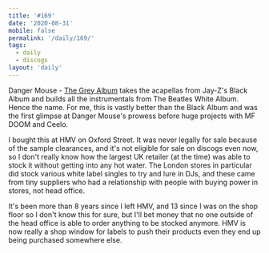 ```yaml
---
title: '#169'
date: '2020-08-31'
mobile: false
permalink: '/daily/169/'
tags:
  - daily
  - discogs
layout: 'daily'
---
```


Danger Mouse - [The Grey Album](https://www.discogs.com/Danger-Mouse-Jay-Z-The-Grey-Album/release/1991119) takes the acapellas from Jay-Z's Black Album and builds all the instrumentals from The Beatles White Album. Hence the name. For me, this is vastly better than the Black Album and was the first glimpse at Danger Mouse's prowess before huge projects with MF DOOM and Ceelo.

I bought this at HMV on Oxford Street. It was never legally for sale because of the sample clearances, and it's not eligible for sale on discogs even now, so I don't really know how the largest UK retailer (at the time) was able to stock it without getting into any hot water. The London stores in particular did stock various white label singles to try and lure in DJs, and these came from tiny suppliers who had a relationship with people with buying power in stores, not head office.

It's been more than 8 years since I left HMV, and 13 since I was on the shop floor so I don't know this for sure, but I'll bet money that no one outside of the head office is able to order anything to be stocked anymore. HMV is now really a shop window for labels to push their products even they end up being purchased somewhere else.
